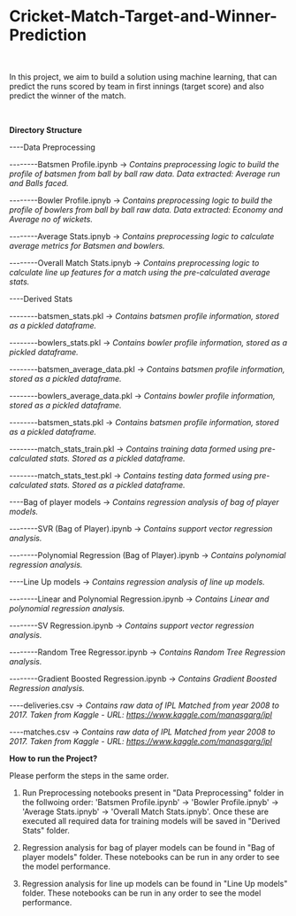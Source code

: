 Cricket-Match-Target-and-Winner-Prediction
==========================================

 

In this project, we aim to build a solution using machine learning, 
that can predict the runs scored by team in first innings (target score) 
and also predict the winner of the match.

 

**Directory Structure**


\----Data Preprocessing

\--------Batsmen Profile.ipynb -\> *Contains preprocessing logic to build the profile of batsmen
									from ball by ball raw data. Data extracted: Average run and Balls faced.*

\--------Bowler Profile.ipnyb -\> *Contains preprocessing logic to build the profile of bowlers
								   from ball by ball raw data. Data extracted: Economy and Average no of wickets.*
									
\--------Average Stats.ipnyb -\> *Contains preprocessing logic to calculate average metrics for
								  Batsmen and bowlers.*

\--------Overall Match Stats.ipnyb -\> *Contains preprocessing logic to calculate line up features for 
										a match using the pre-calculated average stats.*

										
\----Derived Stats

\--------batsmen_stats.pkl -\> *Contains batsmen profile information, stored as a pickled dataframe.*

\--------bowlers_stats.pkl -\> *Contains bowler profile information, stored as a pickled dataframe.*

\--------batsmen_average_data.pkl -\> *Contains batsmen profile information, stored as a pickled dataframe.*

\--------bowlers_average_data.pkl -\> *Contains bowler profile information, stored as a pickled dataframe.*

\--------batsmen_stats.pkl -\> *Contains batsmen profile information, stored as a pickled dataframe.*

\--------match_stats_train.pkl -\> *Contains training data formed using pre-calculated stats. Stored 
									as a pickled dataframe.*

\--------match_stats_test.pkl -\> *Contains testing data formed using pre-calculated stats. Stored 
								   as a pickled dataframe.*


\----Bag of player models -\> *Contains regression analysis of bag of player models.*

\--------SVR (Bag of Player).ipynb -\> *Contains support vector regression analysis.*

\--------Polynomial Regression (Bag of Player).ipynb -\> *Contains polynomial regression analysis.*
 

\----Line Up models -\> *Contains regression analysis of line up models.*

\--------Linear and Polynomial Regression.ipynb -\> *Contains Linear and polynomial regression analysis.*

\--------SV Regression.ipynb -\> *Contains support vector regression analysis.*

\--------Random Tree Regressor.ipynb -\> *Contains Random Tree Regression analysis.*

\--------Gradient Boosted Regression.ipynb -\> *Contains Gradient Boosted Regression analysis.*


\----deliveries.csv -\> *Contains raw data of IPL Matched from year 2008 to 2017. Taken from Kaggle - URL:
						 https://www.kaggle.com/manasgarg/ipl*
						 
						 
\----matches.csv -\> *Contains raw data of IPL Matched from year 2008 to 2017. Taken from Kaggle - URL:
						 https://www.kaggle.com/manasgarg/ipl*
						 

						 
**How to run the Project?**

Please perform the steps in the same order.
 

1.  Run Preprocessing notebooks present in "Data Preprocessing" folder in the
	follwoing order: 'Batsmen Profile.ipynb' -> 'Bowler Profile.ipnyb' ->
	'Average Stats.ipnyb' -> 'Overall Match Stats.ipnyb'. Once these are
	executed all required data for training models will be saved in "Derived Stats"
	folder.

2.  Regression analysis for bag of player models can be found in "Bag of player models" folder.
	These notebooks can be run in any order to see the model performance.

3.  Regression analysis for line up models can be found in "Line Up models" folder.
	These notebooks can be run in any order to see the model performance.
   